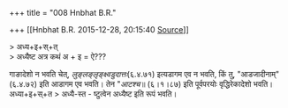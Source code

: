 +++
title = "008 Hnbhat B.R."

+++
[[Hnbhat B.R.	2015-12-28, 20:15:40 [Source](https://groups.google.com/g/samskrita/c/3vowKVgEbng)]]



  
\> अध्य+इ+स्+त्  
\> अध्यैष्ट अत्र कथं अ + इ = ऐ???

गाङादेशो न भवति चेत्, *लुङ्लङ्लृङ्क्ष्वडुदात्तः*(६.४.७१) इत्यडागम एव न भवति, किं तु, "आडजादीनाम्" (६.४.७२) इति आडागम एव भवति। तेन "*आटश्च*॥ (६।१।८७) इति पूर्वपरयोः वृद्धिरेकादेशो भवति।  
अध्या+इ+स्+त \> अध्यै-स्त - ष्टुत्वेन अध्यैष्ट इति रूपं भवति।

